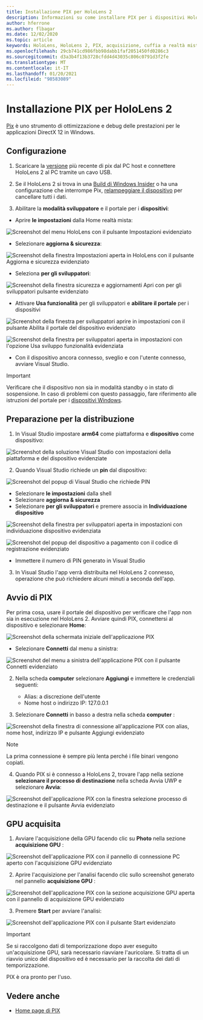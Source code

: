 ```yaml
---
title: Installazione PIX per HoloLens 2
description: Informazioni su come installare PIX per i dispositivi HoloLens 2.
author: hferrone
ms.author: flbagar
ms.date: 12/02/2020
ms.topic: article
keywords: HoloLens, HoloLens 2, PIX, acquisizione, cuffia a realtà mista, cuffia di realtà mista di Windows, auricolare della realtà virtuale
ms.openlocfilehash: 29cb741cd986fbb98dabb1faf2051450fd0286c3
ms.sourcegitcommit: d3a3b4f13b3728cfdd4d43035c806c0791d3f2fe
ms.translationtype: MT
ms.contentlocale: it-IT
ms.lasthandoff: 01/20/2021
ms.locfileid: "98583089"
---
```

# <a name="installing-pix-for-hololens-2"></a>Installazione PIX per HoloLens 2

[Pix](https://devblogs.microsoft.com/pix) è uno strumento di ottimizzazione e debug delle prestazioni per le applicazioni DirectX 12 in Windows. 

## <a name="setup"></a>Configurazione

1. Scaricare la [versione]( https://devblogs.microsoft.com/pix/download) più recente di pix dal PC host e connettere HoloLens 2 al PC tramite un cavo USB.

2. Se il HoloLens 2 si trova in una [Build di Windows Insider](https://insider.windows.com) o ha una configurazione che interrompe Pix,  [relampeggiare il dispositivo](/hololens/hololens-recovery) per cancellare tutti i dati.

3. Abilitare la **modalità sviluppatore** e il portale per i **dispositivi**:

* Aprire **le impostazioni** dalla Home realtà mista:

![Screenshot del menu HoloLens con il pulsante Impostazioni evidenziato](images/pix-img-01.jpg)

* Selezionare **aggiorna & sicurezza**:

![Screenshot della finestra Impostazioni aperta in HoloLens con il pulsante Aggiorna e sicurezza evidenziato](images/pix-img-02.jpg)

* Seleziona **per gli sviluppatori**:

![Screenshot della finestra sicurezza e aggiornamenti Apri con per gli sviluppatori pulsante evidenziato](images/pix-img-03.jpg)

* Attivare **Usa funzionalità** per gli sviluppatori e **abilitare il portale** per i dispositivi

![Screenshot della finestra per sviluppatori aprire in impostazioni con il pulsante Abilita il portale del dispositivo evidenziato](images/pix-img-04.jpg)

![Screenshot della finestra per sviluppatori aperta in impostazioni con l'opzione Usa sviluppo funzionalità evidenziata](images/pix-img-05.jpg)

* Con il dispositivo ancora connesso, sveglio e con l'utente connesso, avviare Visual Studio.

> [!IMPORTANT]
> Verificare che il dispositivo non sia in modalità standby o in stato di sospensione. In caso di problemi con questo passaggio, fare riferimento alle istruzioni del portale per i [dispositivi Windows](./using-the-windows-device-portal.md).

## <a name="preparing-for-deployment"></a>Preparazione per la distribuzione

1. In Visual Studio impostare **arm64** come piattaforma e **dispositivo** come dispositivo:

![Screenshot della soluzione Visual Studio con impostazioni della piattaforma e del dispositivo evidenziate](images/pix-img-06.png)

2. Quando Visual Studio richiede un **pin** dal dispositivo:

![Screenshot del popup di Visual Studio che richiede PIN](images/pix-img-07.png)

* Selezionare **le impostazioni** dalla shell
* Selezionare **aggiorna & sicurezza**
* Selezionare **per gli sviluppatori** e premere associa in **Individuazione dispositivo** 

![Screenshot della finestra per sviluppatori aperta in impostazioni con individuazione dispositivo evidenziata](images/pix-img-08.jpg)

![Screenshot del popup del dispositivo a pagamento con il codice di registrazione evidenziato](images/pix-img-09.jpg)

* Immettere il numero di PIN generato in Visual Studio

3. In Visual Studio l'app verrà distribuita nel HoloLens 2 connesso, operazione che può richiedere alcuni minuti a seconda dell'app.

## <a name="launching-pix"></a>Avvio di PIX

Per prima cosa, usare il portale del dispositivo per verificare che l'app non sia in esecuzione nel HoloLens 2. Avviare quindi PIX, connettersi al dispositivo e selezionare **Home**:

![Screenshot della schermata iniziale dell'applicazione PIX](images/pix-img-10.png)

* Selezionare **Connetti** dal menu a sinistra:

![Screenshot del menu a sinistra dell'applicazione PIX con il pulsante Connetti evidenziato](images/pix-img-11.png)

2. Nella scheda **computer** selezionare **Aggiungi** e immettere le credenziali seguenti:
    * Alias: a discrezione dell'utente
    * Nome host o indirizzo IP: 127.0.0.1

3. Selezionare **Connetti** in basso a destra nella scheda **computer** :

![Screenshot della finestra di connessione all'applicazione PIX con alias, nome host, indirizzo IP e pulsante Aggiungi evidenziato](images/pix-img-12.png)

> [!NOTE]
> La prima connessione è sempre più lenta perché i file binari vengono copiati.

4. Quando PIX si è connesso a HoloLens 2, trovare l'app nella sezione **selezionare il processo di destinazione** nella scheda Avvia UWP e selezionare **Avvia**:

![Screenshot dell'applicazione PIX con la finestra selezione processo di destinazione e il pulsante Avvia evidenziato](images/pix-img-13.png)

## <a name="gpu-captured"></a>GPU acquisita

1. Avviare l'acquisizione della GPU facendo clic su **Photo** nella sezione **acquisizione GPU** :

![Screenshot dell'applicazione PIX con il pannello di connessione PC aperto con l'acquisizione GPU evidenziato](images/pix-img-14.png)

2. Aprire l'acquisizione per l'analisi facendo clic sullo screenshot generato nel pannello **acquisizione GPU** :

![Screenshot dell'applicazione PIX con la sezione acquisizione GPU aperta con il pannello di acquisizione GPU evidenziato](images/pix-img-15.png)

3. Premere **Start** per avviare l'analisi:

![Screenshot dell'applicazione PIX con il pulsante Start evidenziato](images/pix-img-16.png)

> [!IMPORTANT]
> Se si raccolgono dati di temporizzazione dopo aver eseguito un'acquisizione GPU, sarà necessario riavviare l'auricolare. Si tratta di un riavvio unico del dispositivo ed è necessario per la raccolta dei dati di temporizzazione.

PIX è ora pronto per l'uso.

## <a name="see-also"></a>Vedere anche
* [Home page di PIX](https://devblogs.microsoft.com/pix)